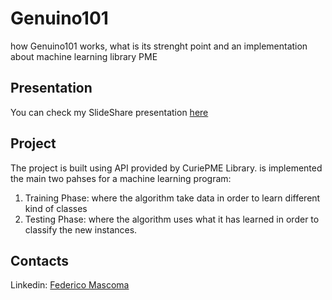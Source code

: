 # Genuino101
how Genuino101 works, what is its strenght point and an implementation about machine learning library PME

## Presentation
You can check my SlideShare presentation [here](https://www.slideshare.net/FedericoMascoma/genuino101presentation-96832990)

## Project
The project is built using API provided by CuriePME Library.
is implemented the main two pahses for a machine learning program:
1) Training Phase: where the algorithm take data in order to learn different kind of classes
2) Testing Phase: where the algorithm uses what it has learned in order to classify the new instances.

## Contacts
Linkedin: [Federico Mascoma](https://www.linkedin.com/in/federico-mascoma/)

